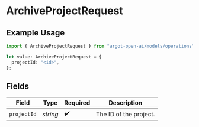 # ArchiveProjectRequest

## Example Usage

```typescript
import { ArchiveProjectRequest } from "argot-open-ai/models/operations";

let value: ArchiveProjectRequest = {
  projectId: "<id>",
};
```

## Fields

| Field                  | Type                   | Required               | Description            |
| ---------------------- | ---------------------- | ---------------------- | ---------------------- |
| `projectId`            | *string*               | :heavy_check_mark:     | The ID of the project. |
